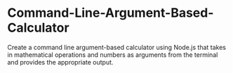 # Command-Line-Argument-Based-Calculator
Create a command line argument-based calculator using Node.js that takes in mathematical operations and numbers as arguments from the terminal and provides the appropriate output.
